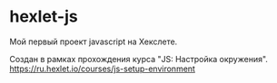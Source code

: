 # hexlet-js

Мой первый проект javascript на Хекслете.

Создан в рамках прохождения курса "JS: Настройка окружения".
https://ru.hexlet.io/courses/js-setup-environment
